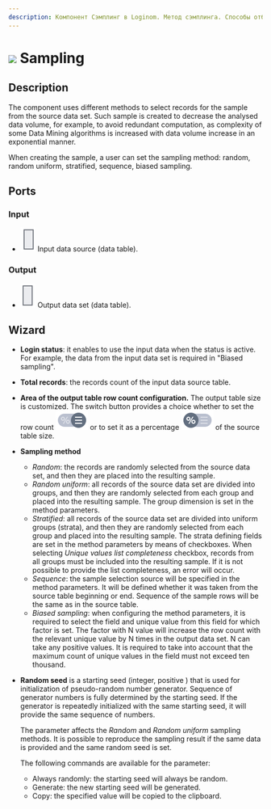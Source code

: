 ```yaml
---
description: Компонент Сэмплинг в Loginom. Метод сэмплинга. Способы отбора записей в выборку. Мастер настройки.
---
```

# ![ ](./../../images/icons/components/sampling_default.svg) Sampling

## Description

The component uses different methods to select records for the sample from the source data set. Such sample is created to decrease the analysed data volume, for example, to avoid redundant computation, as complexity of some Data Mining algorithms is increased with data volume increase in an exponential manner.

When creating the sample, a user can set the sampling method: random, random uniform, stratified, sequence, biased sampling.

## Ports

### Input

* ![ ](./../../images/icons/app/node/ports/inputs/table_inactive.svg) Input data source (data table).

### Output

* ![ ](./../../images/icons/app/node/ports/outputs/table_inactive.svg) Output data set (data table).

## Wizard

* **Login status**: it enables to use the input data when the status is active. For example, the data from the input data set is required in "Biased sampling".
* **Total records**: the records count of the input data source table.
* **Area of the output table row count configuration.**
   The output table size is customized. The switch button provides a choice whether to set the row count ![ ](./../../images/icons/wizards/datapartition/percent_default.svg) or to set it as a percentage ![ ](./../../images/icons/wizards/datapartition/row_default.svg) of the source table size.
* **Sampling method**
   * *Random*: the records are randomly selected from the source data set, and then they are placed into the resulting sample.
   * *Random uniform*: all records of the source data set are divided into groups, and then they are randomly selected from each group and placed into the resulting sample. The group dimension is set in the method parameters.
   * *Stratified*: all records of the source data set are divided into uniform groups (strata), and then they are randomly selected from each group and placed into the resulting sample. The strata defining fields are set in the method parameters by means of checkboxes. When selecting *Unique values list completeness* checkbox, records from all groups must be included into the resulting sample. If it is not possible to provide the list completeness, an error will occur.
   * *Sequence*: the sample selection source will be specified in the method parameters. It will be defined whether it was taken from the source table beginning or end. Sequence of the sample rows will be the same as in the source table.
   * *Biased sampling*: when configuring the method parameters, it is required to select the field and unique value from this field for which factor is set. The factor with N value will increase the row count with the relevant unique value by N times in the output data set. N can take any positive values. It is required to take into account that the maximum count of unique values in the field must not exceed ten thousand.

* **Random seed** is a starting seed (integer, positive ) that is used for initialization of pseudo-random number generator. Sequence of generator numbers is fully determined by the starting seed. If the generator is repeatedly initialized with the same starting seed, it will provide the same sequence of numbers.

   The parameter affects the *Random* and *Random uniform* sampling methods. It is possible to reproduce the sampling result if the same data is provided and the same random seed is set.

   The following commands are available for the parameter:

   * Always randomly: the starting seed will always be random.
   * Generate: the new starting seed will be generated.
   * Copy: the specified value will be copied to the clipboard.